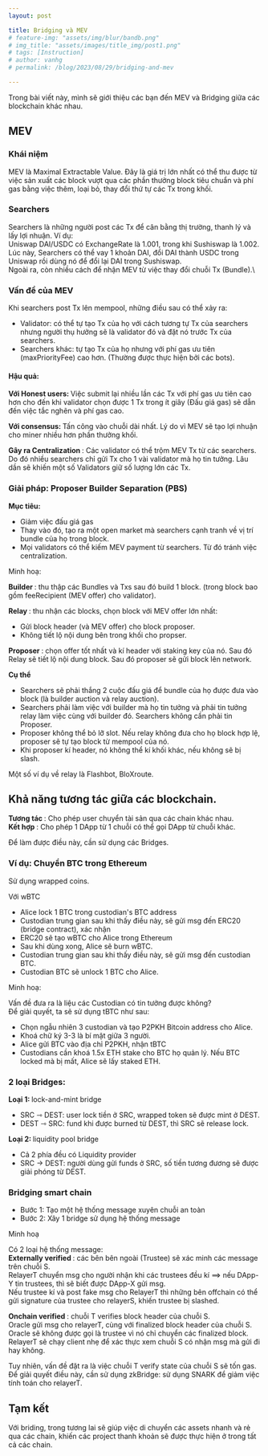 ```yaml
---
layout: post

title: Bridging và MEV
# feature-img: "assets/img/blur/bandb.png"
# img_title: "assets/images/title_img/post1.png"
# tags: [Instruction]
# author: vanhg
# permalink: /blog/2023/08/29/bridging-and-mev

---
```


Trong bài viết này, mình sẽ giới thiệu các bạn đến MEV và Bridging giữa các blockchain khác nhau.

## MEV
### Khái niệm
MEV là Maximal Extractable Value. Đây là giá trị lớn nhất có thể thu được từ việc sản xuất các block vượt qua các phần thưởng block tiêu chuẩn và phí gas bằng việc thêm, loại bỏ, thay đổi thứ tự các Tx trong khối.

### Searchers
Searchers là những người post các Tx để cân bằng thị trường, thanh lý và lấy lợi nhuận. Ví dụ: <br>
Uniswap DAI/USDC có ExchangeRate là 1.001, trong khi Sushiswap là 1.002.  Lúc này, Searchers có thể vay 1 khoản DAI, đổi DAI thành USDC trong Uniswap rồi dùng nó để đổi lại DAI trong Sushiswap.  <br>
Ngoài ra, còn nhiều cách để nhận MEV từ việc thay đổi chuỗi Tx (Bundle).\

### Vấn đề của MEV
Khi searchers post Tx lên mempool, những điều sau có thể xảy ra:
- Validator: có thể tự tạo Tx của họ với cách tương tự Tx của searchers nhưng người thụ hưởng sẽ là validator đó và đặt nó trước Tx của searchers. 
- Searchers khác: tự tạo Tx của họ nhưng với phí gas ưu tiên (maxPriorityFee) cao hơn. (Thường được thực hiện bởi các bots).

#### Hậu quả:
<Strong> Với Honest users: </strong> Việc submit lại nhiều lần các Tx với phí gas ưu tiên cao hơn cho đến khi validator chọn được 1 Tx trong ít giây (Đấu giá gas) sẽ dẫn đến việc tắc nghẽn và phí gas cao.  

<Strong> Với consensus: </strong> Tấn công vào chuỗi dài nhất. Lý do vì MEV sẽ tạo lợi nhuận cho miner nhiều hơn phần thưởng khối.

<Strong> Gây ra Centralization </strong>: Các validator có thể trộm MEV Tx từ các searchers. Do đó nhiều searchers chỉ gửi Tx cho 1 vài validator mà họ tin tưởng. Lâu dần sẽ khiến một số Validators giữ số lượng lớn các Tx.

### Giải pháp: Proposer Builder Separation (PBS)
<strong> Mục tiêu: </strong>
- Giảm việc đấu giá gas
- Thay vào đó, tạo ra một open market mà searchers cạnh tranh về vị trí bundle của họ trong block.
- Mọi validators có thể kiếm MEV payment từ searchers. Từ đó tránh việc centralization.

Minh hoạ:

<strong> Builder </strong>: thu thập các Bundles và Txs sau đó build 1 block. (trong block bao gồm feeRecipient (MEV offer) cho validator).

<strong> Relay </strong>: thu nhận các blocks, chọn block với MEV offer lớn nhất:
- Gửi block header (và MEV offer) cho block proposer.
- Không tiết lộ nội dung bên trong khối cho propser.

<strong> Proposer </strong>: chọn offer tốt nhất và kí header với staking key của nó. Sau đó Relay sẽ tiết lộ nội dung block. Sau đó proposer sẽ gửi block lên network.

<strong> Cụ thể </strong>
- Searchers sẽ phải thắng 2 cuộc đấu giá để bundle của họ được đưa vào block (là builder auction và relay auction).
- Searchers phải làm việc với builder mà họ tin tưởng và phải tin tưởng relay làm việc cùng với builder đó. Searchers không cần phải tin Proposer.
- Proposer không thể bỏ lỡ slot. Nếu relay không đưa cho họ block hợp lệ, proposer sẽ tự tạo block từ mempool của nó. 
- Khi proposer kí header, nó không thể kí khối khác, nếu không sẽ bị slash.

Một số ví dụ về relay là Flashbot, BloXroute.

## Khả năng tương tác giữa các blockchain.

<strong> Tương tác </strong>: Cho phép user chuyển tài sản qua các chain khác nhau. <br>
<strong> Kết hợp </strong>: Cho phép 1 DApp từ 1 chuỗi có thể  gọi DApp từ chuỗi khác.

Để làm được điều này, cần sử dụng các Bridges.

### Ví dụ: Chuyển BTC trong Ethereum
Sử dụng wrapped coins.

Với wBTC
- Alice lock 1 BTC trong custodian's BTC address
- Custodian trung gian sau khi thấy điều này, sẽ gửi msg đến ERC20 (bridge contract), xác nhận
- ERC20 sẽ tạo wBTC cho Alice trong Ethereum
- Sau khi dùng xong, Alice sẽ burn wBTC. 
- Custodian trung gian sau khi thấy điều này, sẽ gửi msg đến custodian BTC.
- Custodian BTC sẽ unlock 1 BTC cho Alice.

Minh hoạ:

Vấn đề đưa ra là liệu các Custodian có tin tưởng được không? <br>
Để giải quyết, ta sẽ sử dụng tBTC như sau:
- Chọn ngẫu nhiên 3 custodian và tạo P2PKH Bitcoin address cho Alice.
- Khoá chữ ký 3-3 là bí mật giữa 3 người.
- Alice gửi BTC vào địa chỉ P2PKH, nhận tBTC
- Custodians cần khoá 1.5x ETH stake cho BTC họ quản lý. Nếu BTC locked mà bị mất, Alice sẽ lấy staked ETH.

### 2 loại Bridges:
<strong> Loại 1: </strong> lock-and-mint bridge
- SRC ⇾ DEST: user lock tiền ở SRC, wrapped token sẽ được mint ở DEST.
- DEST ⇾ SRC: fund khi được burned từ DEST, thì SRC sẽ release lock.

<strong> Loại 2: </strong> liquidity pool bridge
- Cả 2 phía đều có Liquidity provider
- SRC -> DEST: người dùng gửi funds ở SRC, số tiền tương đương sẽ được giải phóng từ DEST.

### Bridging smart chain
- Bước 1: Tạo một hệ thống message xuyên chuỗi an toàn
- Bước 2: Xây 1 bridge sử dụng hệ thống message

Minh hoạ

Có 2 loại hệ thống message: <br>
<strong> Externally verified </strong>: các bên bên ngoài (Trustee) sẽ xác minh các message trên chuỗi S. <br>
RelayerT chuyển msg cho người nhận khi các trustees đều kí ⟹ nếu DApp-Y tin trustees, thì sẽ biết được DApp-X gửi msg. <br>
Nếu trustee kí và post fake msg cho RelayerT thì những bên offchain có thể gửi signature của trustee cho relayerS, khiến trustee bị slashed.

<strong> Onchain verified </strong>: chuỗi T verifies block header của chuỗi S. <br>
Oracle gửi msg cho relayerT, cùng với finalized block header của chuỗi S. Oracle sẽ không được gọi là trustee vì nó chỉ chuyển các finalized block.<br>
RelayerT sẽ chạy client nhẹ để xác thực xem chuỗi S có nhận msg mà gửi đi hay không. 

Tuy nhiên, vấn đề đặt ra là việc chuỗi T verify state của chuỗi S sẽ tốn gas. Để giải quyết điều này, cần sử dụng zkBridge: sử dụng SNARK để giảm việc tính toán cho relayerT.


## Tạm kết
Với briding, trong tương lai sẽ giúp việc di chuyển các assets nhanh và rẻ qua các chain, khiến các project thanh khoản sẽ được thực hiện ở trong tất cả các chain. 